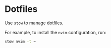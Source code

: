 # Dotfiles

Use `stow` to manage dotfiles.

For example, to install the `nvim` configuration, run:

```sh
stow nvim -t ~
```
